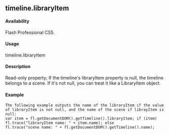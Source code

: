 ## timeline.libraryItem

#### Availability

Flash Professional CS5.

#### Usage

timeline.libraryItem

#### Description

Read-only property; If the timeline's libraryItem property is null, the timeline belongs to a scene. If it's not null, you can treat it like a LibraryItem object.

#### Example

```
The following example outputs the name of the libraryItem if the value of libraryItem is not null, and the name of the scene if librayItem is null:
var item = fl.getDocumentDOM().getTimeline().libraryItem; if (item)
fl.trace("libraryItem name: " + item.name); else
fl.trace("scene name: " + fl.getDocumentDOM().getTimeline().name);

```